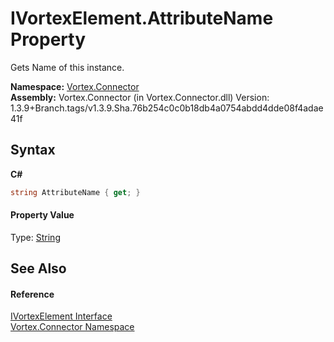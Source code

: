 # IVortexElement.AttributeName Property 
 

Gets Name of this instance.

**Namespace:**&nbsp;<a href="N_Vortex_Connector.md">Vortex.Connector</a><br />**Assembly:**&nbsp;Vortex.Connector (in Vortex.Connector.dll) Version: 1.3.9+Branch.tags/v1.3.9.Sha.76b254c0c0b18db4a0754abdd4dde08f4adae41f

## Syntax

**C#**<br />
``` C#
string AttributeName { get; }
```


#### Property Value
Type: <a href="https://docs.microsoft.com/dotnet/api/system.string" target="_blank">String</a>

## See Also


#### Reference
<a href="T_Vortex_Connector_IVortexElement.md">IVortexElement Interface</a><br /><a href="N_Vortex_Connector.md">Vortex.Connector Namespace</a><br />